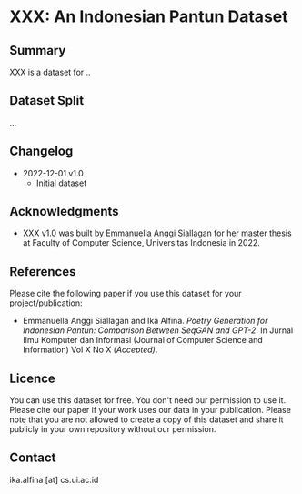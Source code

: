 # XXX: An Indonesian Pantun Dataset 


## Summary

XXX is a dataset for ..

## Dataset Split

...

## Changelog
* 2022-12-01 v1.0
  * Initial dataset

## Acknowledgments
* XXX v1.0 was built by Emmanuella Anggi Siallagan for her master thesis at Faculty of Computer Science, Universitas Indonesia in 2022.

## References

Please cite the following paper if you use this dataset for your project/publication:

* Emmanuella Anggi Siallagan and Ika Alfina. _Poetry Generation for Indonesian Pantun: Comparison Between SeqGAN and GPT-2_. In Jurnal Ilmu Komputer dan Informasi (Journal of Computer Science and Information) Vol X No X _(Accepted)_. 


## Licence
You can use this dataset for free. You don't need our permission to use it. Please cite our paper if your work uses our data in your publication.
Please note that you are not allowed to create a copy of this dataset and share it publicly in your own repository without our permission.

## Contact
ika.alfina [at] cs.ui.ac.id
